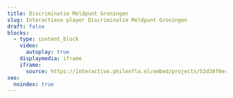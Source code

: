 ```yaml
---
title: Discriminatie Meldpunt Groningen
slug: Interactieve player Discriminatie Meldpunt Groningen
draft: false
blocks:
  - type: content_block
    video:
      autoplay: true
    displaymedia: iframe
    iframe:
      source: https://interactive.philenflo.nl/embed/projects/52d38f0ece1d9c7c895589d5?iv_branded=1
seo:
  noindex: true
---
```

